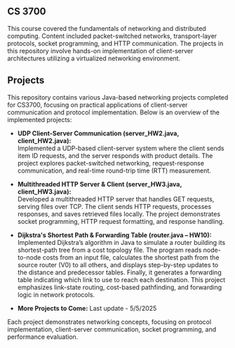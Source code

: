 ## **CS 3700**

This course covered the fundamentals of networking and distributed computing. Content included packet-switched networks, transport-layer protocols, socket programming, and HTTP communication. The projects in this repository involve hands-on implementation of client-server architectures utilizing a virtualized networking environment.

## **Projects**

This repository contains various Java-based networking projects completed for CS3700, focusing on practical applications of client-server communication and protocol implementation. Below is an overview of the implemented projects:

- **UDP Client-Server Communication (server_HW2.java, client_HW2.java):**  
Implemented a UDP-based client-server system where the client sends item ID requests, and the server responds with product details. The project explores packet-switched networking, request-response communication, and real-time round-trip time (RTT) measurement.

- **Multithreaded HTTP Server & Client (server_HW3.java, client_HW3.java):**  
Developed a multithreaded HTTP server that handles GET requests, serving files over TCP. The client sends HTTP requests, processes responses, and saves retrieved files locally. The project demonstrates socket programming, HTTP request formatting, and response handling.

- **Dijkstra's Shortest Path & Forwarding Table (router.java – HW10):**  
Implemented Dijkstra’s algorithm in Java to simulate a router building its shortest-path tree from a cost topology file. The program reads node-to-node costs from an input file, calculates the shortest path from the source router (V0) to all others, and displays step-by-step updates to the distance and predecessor tables. Finally, it generates a forwarding table indicating which link to use to reach each destination. This project emphasizes link-state routing, cost-based pathfinding, and forwarding logic in network protocols.

- **More Projects to Come:**
Last update - 5/5/2025

Each project demonstrates networking concepts, focusing on protocol implementation, client-server communication, socket programming, and performance evaluation.
